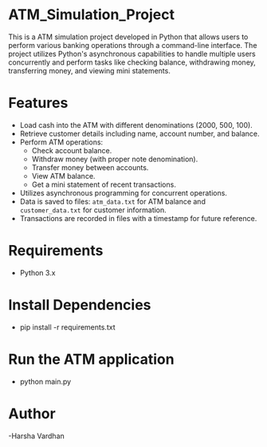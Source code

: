 # ATM_Simulation_Project

This is a ATM simulation project developed in Python that allows users to perform various banking operations through a command-line interface. The project utilizes Python's asynchronous capabilities to handle multiple users concurrently and perform tasks like checking balance, withdrawing money, transferring money, and viewing mini statements.

# Features
- Load cash into the ATM with different denominations (2000, 500, 100).
- Retrieve customer details including name, account number, and balance.
- Perform ATM operations:
  - Check account balance.
  - Withdraw money (with proper note denomination).
  - Transfer money between accounts.
  - View ATM balance.
  - Get a mini statement of recent transactions.
- Utilizes asynchronous programming for concurrent operations.
- Data is saved to files: `atm_data.txt` for ATM balance and `customer_data.txt` for customer information.
- Transactions are recorded in files with a timestamp for future reference.


# Requirements
- Python 3.x
# Install Dependencies
- pip install -r requirements.txt
# Run the ATM application
 - python main.py
# Author
-Harsha Vardhan
